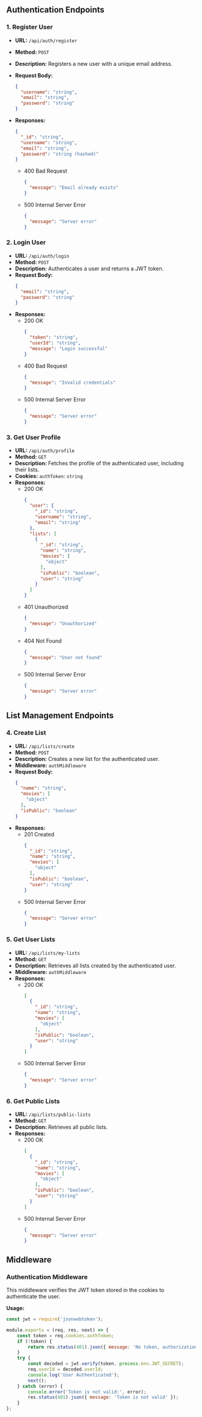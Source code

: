 ## Authentication Endpoints

### 1. Register User
- **URL:** `/api/auth/register`
- **Method:** `POST`
- **Description:** Registers a new user with a unique email address.
- **Request Body:**
  ```json
  {
    "username": "string",
    "email": "string",
    "password": "string"
  }
  ```
- **Responses:**
  ```json
  {
    "_id": "string",
    "username": "string",
    "email": "string",
    "password": "string (hashed)"
  }
  ```

  - 400 Bad Request
    ```json
    {
      "message": "Email already exists"
    }
    ```
  - 500 Internal Server Error
    ```json
    {
      "message": "Server error"
    }
    ```

### 2. Login User
- **URL:** `/api/auth/login`
- **Method:** `POST`
- **Description:** Authenticates a user and returns a JWT token.
- **Request Body:**
  ```json
  {
    "email": "string",
    "password": "string"
  }
  ```
- **Responses:**
  - 200 OK
    ```json
    {
      "token": "string",
      "userId": "string",
      "message": "Login successful"
    }
    ```
  - 400 Bad Request
    ```json
    {
      "message": "Invalid credentials"
    }
    ```
  - 500 Internal Server Error
    ```json
    {
      "message": "Server error"
    }
    ```

### 3. Get User Profile
- **URL:** `/api/auth/profile`
- **Method:** `GET`
- **Description:** Fetches the profile of the authenticated user, including their lists.
- **Cookies:**
  `authToken`: `string`
- **Responses:**
  - 200 OK
    ```json
    {
      "user": {
        "_id": "string",
        "username": "string",
        "email": "string"
      },
      "lists": [
        {
          "_id": "string",
          "name": "string",
          "movies": [
            "object"
          ],
          "isPublic": "boolean",
          "user": "string"
        }
      ]
    }
    ```
  - 401 Unauthorized
    ```json
    {
      "message": "Unauthorized"
    }
    ```
  - 404 Not Found
    ```json
    {
      "message": "User not found"
    }
    ```
  - 500 Internal Server Error
    ```json
    {
      "message": "Server error"
    }
    ```

## List Management Endpoints
### 4. Create List
- **URL:** `/api/lists/create`
- **Method:** `POST`
- **Description:** Creates a new list for the authenticated user.
- **Middleware:** `authMiddleware`
- **Request Body:**
  ```json
  {
    "name": "string",
    "movies": [
      "object"
    ],
    "isPublic": "boolean"
  }
  ```
- **Responses:**
  - 201 Created
    ```json
    {
      "_id": "string",
      "name": "string",
      "movies": [
        "object"
      ],
      "isPublic": "boolean",
      "user": "string"
    }
    ```
  - 500 Internal Server Error
    ```json
    {
      "message": "Server error"
    }
    ```

### 5. Get User Lists
- **URL:** `/api/lists/my-lists`
- **Method:** `GET`
- **Description:** Retrieves all lists created by the authenticated user.
- **Middleware:** `authMiddleware`
- **Responses:**
  - 200 OK
    ```json
    [
      {
        "_id": "string",
        "name": "string",
        "movies": [
          "object"
        ],
        "isPublic": "boolean",
        "user": "string"
      }
    ]
    ```
  - 500 Internal Server Error
    ```json
    {
      "message": "Server error"
    }
    ```

### 6. Get Public Lists
- **URL:** `/api/lists/public-lists`
- **Method:** `GET`
- **Description:** Retrieves all public lists.
- **Responses:**
  - 200 OK
    ```json
    [
      {
        "_id": "string",
        "name": "string",
        "movies": [
          "object"
        ],
        "isPublic": "boolean",
        "user": "string"
      }
    ]
    ```
  - 500 Internal Server Error
    ```json
    {
      "message": "Server error"
    }
    ```

## Middleware
### Authentication Middleware
This middleware verifies the JWT token stored in the cookies to authenticate the user.

**Usage:**
  ```js
  const jwt = require('jsonwebtoken');

  module.exports = (req, res, next) => {
      const token = req.cookies.authToken;
      if (!token) {
          return res.status(401).json({ message: 'No token, authorization denied' });
      }
      try {
          const decoded = jwt.verify(token, process.env.JWT_SECRET);
          req.userId = decoded.userId;
          console.log('User Authenticated');
          next();
      } catch (error) {
          console.error('Token is not valid:', error);
          res.status(401).json({ message: 'Token is not valid' });
      }
  };
  ```